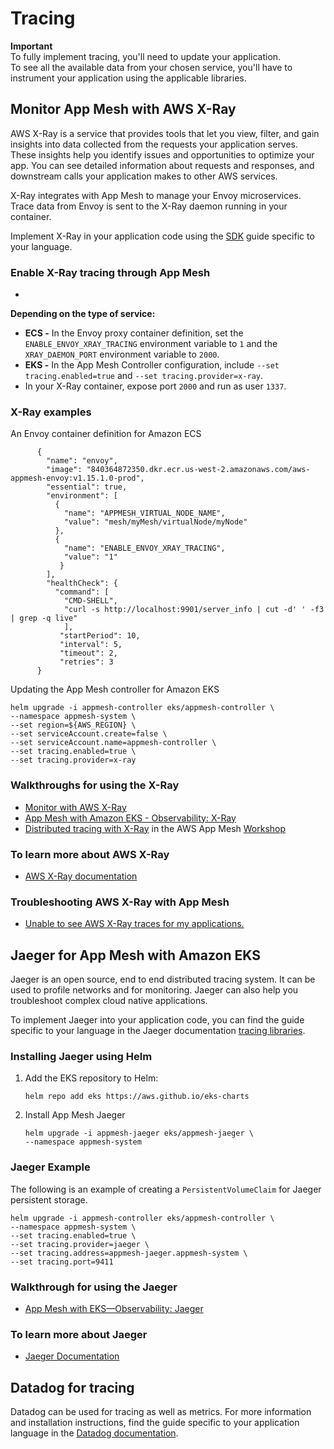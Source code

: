 # Tracing<a name="tracing"></a>

**Important**  
To fully implement tracing, you'll need to update your application\.  
To see all the available data from your chosen service, you'll have to instrument your application using the applicable libraries\.

## Monitor App Mesh with AWS X\-Ray<a name="x-ray"></a>

AWS X\-Ray is a service that provides tools that let you view, filter, and gain insights into data collected from the requests your application serves\. These insights help you identify issues and opportunities to optimize your app\. You can see detailed information about requests and responses, and downstream calls your application makes to other AWS services\.

X\-Ray integrates with App Mesh to manage your Envoy microservices\. Trace data from Envoy is sent to the X\-Ray daemon running in your container\.

Implement X\-Ray in your application code using the [SDK](https://docs.aws.amazon.com/xray/index.html) guide specific to your language\.

### Enable X\-Ray tracing through App Mesh<a name="enable-x-ray"></a>
+ 

**Depending on the type of service:**
  + **ECS \-** In the Envoy proxy container definition, set the `ENABLE_ENVOY_XRAY_TRACING` environment variable to `1` and the `XRAY_DAEMON_PORT` environment variable to `2000`\.
  + **EKS \-** In the App Mesh Controller configuration, include `--set tracing.enabled=true` and `--set tracing.provider=x-ray`\.
+ In your X\-Ray container, expose port `2000` and run as user `1337`\.

### X\-Ray examples<a name="x-ray-examples"></a>

An Envoy container definition for Amazon ECS

```
      {
        "name": "envoy",
        "image": "840364872350.dkr.ecr.us-west-2.amazonaws.com/aws-appmesh-envoy:v1.15.1.0-prod",
        "essential": true,
        "environment": [
          {
            "name": "APPMESH_VIRTUAL_NODE_NAME",
            "value": "mesh/myMesh/virtualNode/myNode"
          },
          {
            "name": "ENABLE_ENVOY_XRAY_TRACING",
            "value": "1"
           }
        ],
        "healthCheck": {
          "command": [
            "CMD-SHELL",
            "curl -s http://localhost:9901/server_info | cut -d' ' -f3 | grep -q live"
            ],
           "startPeriod": 10,
           "interval": 5,
           "timeout": 2,
           "retries": 3
      }
```

Updating the App Mesh controller for Amazon EKS

```
helm upgrade -i appmesh-controller eks/appmesh-controller \
--namespace appmesh-system \
--set region=${AWS_REGION} \
--set serviceAccount.create=false \
--set serviceAccount.name=appmesh-controller \
--set tracing.enabled=true \
--set tracing.provider=x-ray
```

### Walkthroughs for using the X\-Ray<a name="x-ray-walkthrough"></a>
+ [Monitor with AWS X\-Ray](https://github.com/aws/aws-app-mesh-examples/tree/master/examples/apps/colorapp#monitor-with-aws-x-ray)
+ [App Mesh with Amazon EKS \- Observability: X\-Ray](https://github.com/aws/aws-app-mesh-examples/blob/master/walkthroughs/eks/o11y-xray.md)
+ [Distributed tracing with X\-Ray](https://www.appmeshworkshop.com/x-ray/) in the AWS App Mesh [Workshop](https://www.appmeshworkshop.com/introduction/)

### To learn more about AWS X\-Ray<a name="x-ray-learn-more"></a>
+ [AWS X\-Ray documentation](https://docs.aws.amazon.com/xray/index.html)

### Troubleshooting AWS X\-Ray with App Mesh<a name="x-ray-troubleshooting"></a>
+ [Unable to see AWS X\-Ray traces for my applications\.](https://docs.aws.amazon.com/app-mesh/latest/userguide/troubleshoot-observability.html)

## Jaeger for App Mesh with Amazon EKS<a name="jaeger"></a>

Jaeger is an open source, end to end distributed tracing system\. It can be used to profile networks and for monitoring\. Jaeger can also help you troubleshoot complex cloud native applications\.

To implement Jaeger into your application code, you can find the guide specific to your language in the Jaeger documentation [tracing libraries](https://www.jaegertracing.io/docs/1.21/client-libraries/)\.

### Installing Jaeger using Helm<a name="installing-jaeger"></a>

1. Add the EKS repository to Helm:

   ```
   helm repo add eks https://aws.github.io/eks-charts
   ```

1. Install App Mesh Jaeger

   ```
   helm upgrade -i appmesh-jaeger eks/appmesh-jaeger \
   --namespace appmesh-system
   ```

### Jaeger Example<a name="jaeger-sample"></a>

The following is an example of creating a `PersistentVolumeClaim` for Jaeger persistent storage\.

```
helm upgrade -i appmesh-controller eks/appmesh-controller \
--namespace appmesh-system \
--set tracing.enabled=true \
--set tracing.provider=jaeger \
--set tracing.address=appmesh-jaeger.appmesh-system \
--set tracing.port=9411
```

### Walkthrough for using the Jaeger<a name="jaeger-walkthrough"></a>
+ [App Mesh with EKS—Observability: Jaeger](https://github.com/aws/aws-app-mesh-examples/blob/master/walkthroughs/eks/o11y-jaeger.md)

### To learn more about Jaeger<a name="jaeger-eks"></a>
+ [Jaeger Documentation](https://www.jaegertracing.io/)

## Datadog for tracing<a name="datadog-tracing"></a>

Datadog can be used for tracing as well as metrics\. For more information and installation instructions, find the guide specific to your application language in the [Datadog documentation](https://docs.datadoghq.com/tracing/setup_overview/)\.